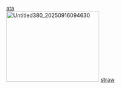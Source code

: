 

[ata](https://campsleepinh.atabook.org/)              
<img width="244" height="186" alt="Untitled380_20250916094630" src="https://github.com/user-attachments/assets/41f5d495-167a-43f7-810a-e771ada78111" />      [straw](https://txltlozey.straw.page) 

